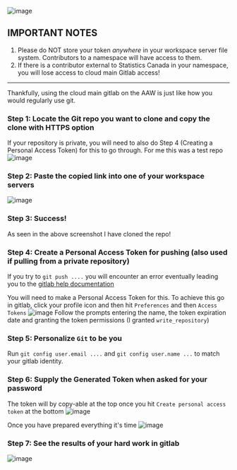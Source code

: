 ![image](https://user-images.githubusercontent.com/23174198/217059855-1ea17aba-d722-467e-96f4-0a37eda3f035.png)

## __IMPORTANT NOTES__
1. Please do NOT store your token _anywhere_ in your workspace server file system. Contributors to a namespace will have access to them.
2. If there is a contributor external to Statistics Canada in your namespace, you will lose access to cloud main Gitlab access!

-------------------


Thankfully, using the cloud main gitlab on the AAW is just like how you would regularly use git. 

### Step 1: Locate the Git repo you want to clone and copy the clone with HTTPS option
If your repository is private, you will need to also do Step 4 (Creating a Personal Access Token) for this to go through. 
For me this was a test repo 
![image](https://user-images.githubusercontent.com/23174198/217060353-ba229ced-b5c1-4eae-8878-9608835cc65f.png)

### Step 2: Paste the copied link into one of your workspace servers
![image](https://user-images.githubusercontent.com/23174198/217060697-535df6c1-d9bb-4bc3-a42b-9f085a5386d5.png)

### Step 3: Success! 
As seen in the above screenshot I have cloned the repo!

### Step 4: Create a Personal Access Token for pushing (also used if pulling from a private repository)
If you try to `git push ....` you will encounter an error eventually leading you to the [gitlab help documentation](https://gitlab.k8s.cloud.statcan.ca/help/user/profile/account/two_factor_authentication.md#error-http-basic-access-denied-the-provided-password-or-token-)

You will need to make a Personal Access Token for this. To achieve this go in gitlab, click your profile icon and then hit `Preferences` and then `Access Tokens`
![image](https://user-images.githubusercontent.com/23174198/217061060-122dded8-dc80-46ce-a907-a85913cf5dd7.png)
Follow the prompts entering the name, the token expiration date and granting the token permissions (I granted `write_repository`)

### Step 5: Personalize `Git` to be you
Run `git config user.email ....` and `git config user.name ...` to match your gitlab identity.

### Step 6: Supply the Generated Token when asked for your password
The token will by copy-able at the top once you hit `Create personal access token` at the bottom
![image](https://user-images.githubusercontent.com/23174198/217062846-03a715f1-ded5-4d80-ad4b-c647ae5e30fd.png)

Once you have prepared everything it's time
![image](https://user-images.githubusercontent.com/23174198/217063198-c1bd6c3a-ebc5-444d-98ba-24ef32faa20e.png)


### Step 7: See the results of your hard work in gitlab
![image](https://user-images.githubusercontent.com/23174198/217063990-efaa8e81-a0eb-4b6d-842e-2ca3112bb4f7.png)

